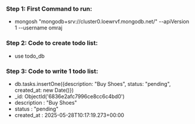 ### Step 1: First Command to run:
- mongosh "mongodb+srv://cluster0.loewrvf.mongodb.net/" --apiVersion 1 --username omraj

### Step 2: Code to create todo list:
- use todo_db

### Step 3: Code to write 1 todo list:
- db.tasks.insertOne({description: "Buy Shoes", status: "pending", created_at: new Date()})
- _id: ObjectId('6836e2afc7996ce8cc6c4bd0')
- description : "Buy Shoes"
- status : "pending"
- created_at : 2025-05-28T10:17:19.273+00:00